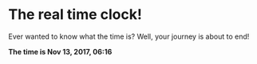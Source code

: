 # The real time clock!

Ever wanted to know what the time is? Well, your journey is about to end!

**The time is Nov 13, 2017, 06:16**